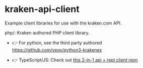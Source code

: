kraken-api-client
=================

Example client libraries for use with the kraken.com API.

 php/:
  Kraken authored PHP client library.

- 👉 For python, see the third party authored https://github.com/veox/python3-krakenex

- 👉 TypeScript/JS: Check out [this 2-in-1 api + repl client npm](https://github.com/yeikiu/ts-kraken)
